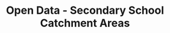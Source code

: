 ---
schema: default
title: Open Data - Secondary School Catchment Areas
organization: Argyll and Bute Council
notes: Boundaries of Secondary School Catchment Areas in Argyll and Bute
resources:

  - name: Open Data - Secondary School Catchment Areas FEATURE LAYER
  - url: 
  - format: FEATURE LAYER

license: 
category:

  - Boundary

  - Education

  - School


  - 

maintainer: Tim Wisniewski
maintainer_email: tim@timwis.com
---
